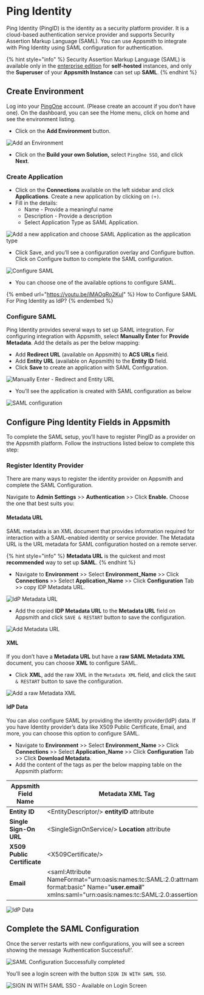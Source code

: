 # Ping Identity

Ping Identity (PingID) is the identity as a security platform provider. It is a cloud-based authentication service provider and supports Security Assertion Markup Language (SAML). You can use Appsmith to integrate with Ping Identity using SAML configuration for authentication.

{% hint style="info" %}
Security Assertion Markup Language (SAML) is available only in the [enterprise edition](https://www.appsmith.com/pricing) for **self-hosted** instances, and only the **Superuser** of your **Appsmith Instance** can set up **SAML**.
{% endhint %}

## Create Environment

Log into your [PingOne](https://www.pingidentity.com/en/account/sign-on.html) account. (Please create an account if you don’t have one). On the dashboard, you can see the Home menu, click on home and see the environment listing.

* Click on the **Add Environment** button.

![Add an Environment](<../../../../../.gitbook/assets/PingID-Add-Environment (1).png>)

* Click on the **Build your own Solution,** select `PingOne SSO`, and click **Next**.

### Create Application

* Click on the **Connections** available on the left sidebar and click **Applications**. Create a new application by clicking on `(+)`.
* Fill in the details:
  * Name - Provide a meaningful name
  * Description - Provide a description
  * Select Application Type as SAML Application.

![Add a new application and choose SAML Application as the application type](../../../../../.gitbook/assets/PingIdentity-SAML-Add-Application.png)

* Click Save, and you’ll see a configuration overlay and Configure button. Click on Configure button to complete the SAML configuration.

![Configure SAML](../../../../../.gitbook/assets/PingIdentity-SAML-Add-New-Application.png)

* You can choose one of the available options to configure SAML.

{% embed url="https://youtu.be/iMAOqRo2KuI" %}
How to Configure SAML For Ping Identity as IdP?
{% endembed %}

### Configure SAML

Ping Identity provides several ways to set up SAML integration. For configuring integration with Appsmith, select **Manually Enter** for **Provide Metadata**. Add the details as per the below mapping:

* Add **Redirect URL** (available on Appsmith) to **ACS URLs** field.
* Add **Entity URL** (available on Appsmith) to the **Entity ID** field.
* Click **Save** to create an application with SAML Configuration.

![Manually Enter - Redirect and Entity URL](../../../../../.gitbook/assets/PingIdentity-SAML-Configure-SAML-Redirect-Entity-URL.png)

* You’ll see the application is created with SAML configuration as below

![SAML configuration](../../../../../.gitbook/assets/PingIdentity-SAML-Configure-Success.png)

## Configure Ping Identity Fields in Appsmith

To complete the SAML setup, you’ll have to register PingID as a provider on the Appsmith platform. Follow the instructions listed below to complete this step:

### Register Identity Provider

There are many ways to register the identity provider on Appsmith and complete the SAML Configuration.

Navigate to **Admin Settings** >> **Authentication** >> Click **Enable.** Choose the one that best suits you:

#### Metadata URL

SAML metadata is an XML document that provides information required for interaction with a SAML-enabled identity or service provider. The Metadata URL is the URL metadata for SAML configuration hosted on a remote server.

{% hint style="info" %}
**Metadata URL** is the quickest and most **recommended** way to set up **SAML**.
{% endhint %}

* Navigate to **Environment** >> Select **Environment\_Name** >> Click **Connections** >> Select **Application\_Name** >> Click **Configuration** Tab >> copy IDP Metadata URL.

![IdP Metadata URL](../../../../../.gitbook/assets/PingIdentity-SAML-Metadata-URL.png)

* Add the copied **IDP Metadata URL** to the **Metadata URL** field on Appsmith and click `SAVE & RESTART` button to save the configuration.

![Add Metadata URL](../../../../../.gitbook/assets/Appsmith-Admin-Settings-Authentication-SAML-Metadata-URL.png)

#### XML

If you don’t have a **Metadata URL** but have a **raw SAML Metadata XML** document, you can choose **XML** to configure SAML.

* Click **XML**, add the raw XML in the `Metadata XML` field, and click the `SAVE & RESTART` button to save the configuration.

![Add a raw Metadata XML](../../../../../.gitbook/assets/Appsmith-Admin-Settings-Authentication-SAML-XML.png)

#### IdP Data

You can also configure SAML by providing the identity provider(IdP) data. If you have Identity provider’s data like X509 Public Certificate, Email, and more, you can choose this option to configure SAML.

* Navigate to **Environment** >> Select **Environment\_Name** >> Click **Connections** >> Select **Application\_Name** >> Click **Configuration** Tab >> Click **Download Metadata**.
* Add the content of the tags as per the below mapping table on the Appsmith platform:

| **Appsmith Field Name**     | **Metadata XML Tag**                                                                                                                                       |
| --------------------------- | ---------------------------------------------------------------------------------------------------------------------------------------------------------- |
| **Entity ID**               | \<EntityDescriptor/> **entityID** attribute                                                                                                                |
| **Single Sign-On URL**      | \<SingleSignOnService/> **Location** attribute                                                                                                             |
| **X509 Public Certificate** | \<X509Certificate/>                                                                                                                                        |
| **Email**                   | \<saml:Attribute NameFormat="urn:oasis:names:tc:SAML:2.0:attrname-format:basic" Name="**user.email**" xmlns:saml="urn:oasis:names:tc:SAML:2.0:assertion"/> |

![IdP Data](../../../../../.gitbook/assets/Appsmith-Admin-Settings-Authentication-SAML-IdP-Data.png)

## Complete the SAML Configuration

Once the server restarts with new configurations, you will see a screen showing the message ‘Authentication Successful!’.

![SAML Configuration Successfully completed](../../../../../.gitbook/assets/Appsmith-SAML-Authentication-Successful.png)

You’ll see a login screen with the button `SIGN IN WITH SAML SSO`.

![SIGN IN WITH SAML SSO - Available on Login Screen](../../../../../.gitbook/assets/Appsmith-Login-Screen-Shows-SAML.png)
